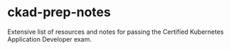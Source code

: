 # ckad-prep-notes
Extensive list of resources and notes for passing the Certified Kubernetes Application Developer exam.
